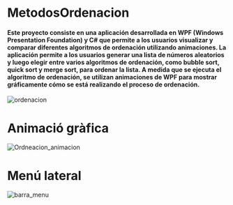 # MetodosOrdenacion
#### Este proyecto consiste en una aplicación desarrollada en WPF (Windows Presentation Foundation) y C# que permite a los usuarios visualizar y comparar diferentes algoritmos de ordenación utilizando animaciones. La aplicación permite a los usuarios generar una lista de números aleatorios y luego elegir entre varios algoritmos de ordenación, como bubble sort, quick sort y merge sort, para ordenar la lista. A medida que se ejecuta el algoritmo de ordenación, se utilizan animaciones de WPF para mostrar gráficamente cómo se está realizando el proceso de ordenación.

![ordenacion](https://user-images.githubusercontent.com/33204630/127058768-9a4e29a9-44ff-4e5a-a474-dff16145de22.PNG)

# Animació gràfica

![Ordneacion_animacion](https://user-images.githubusercontent.com/33204630/127058771-7f994591-dd3d-40cf-ac67-9592c6e9d67d.PNG)


# Menú lateral

![barra_menu](https://user-images.githubusercontent.com/33204630/127058914-4a73f4c4-9768-4221-b0f3-d9e7560e41cb.PNG)
